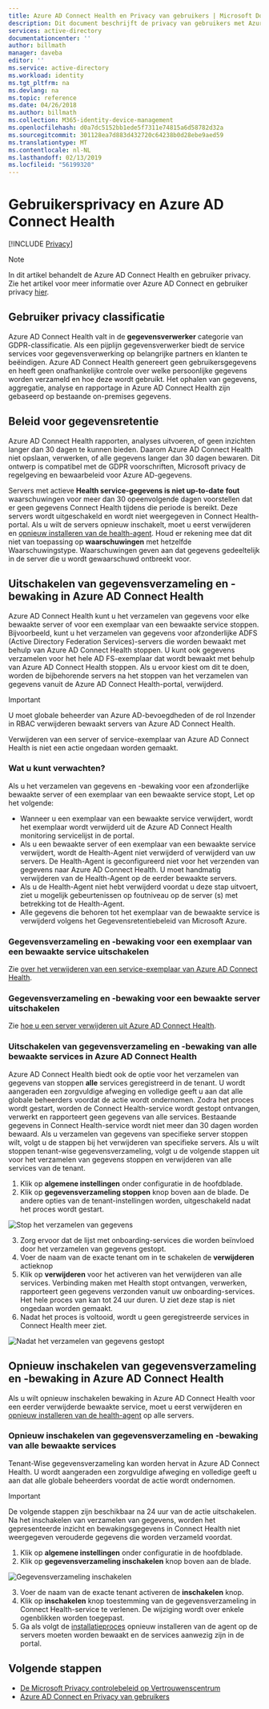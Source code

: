 ```yaml
---
title: Azure AD Connect Health en Privacy van gebruikers | Microsoft Docs
description: Dit document beschrijft de privacy van gebruikers met Azure AD Connect Health.
services: active-directory
documentationcenter: ''
author: billmath
manager: daveba
editor: ''
ms.service: active-directory
ms.workload: identity
ms.tgt_pltfrm: na
ms.devlang: na
ms.topic: reference
ms.date: 04/26/2018
ms.author: billmath
ms.collection: M365-identity-device-management
ms.openlocfilehash: d0a7dc5152bb1ede5f7311e74815a6d58782d32a
ms.sourcegitcommit: 301128ea7d883d432720c64238b0d28ebe9aed59
ms.translationtype: MT
ms.contentlocale: nl-NL
ms.lasthandoff: 02/13/2019
ms.locfileid: "56199320"
---
```

# <a name="user-privacy-and-azure-ad-connect-health"></a>Gebruikersprivacy en Azure AD Connect Health 

[!INCLUDE [Privacy](../../../includes/gdpr-intro-sentence.md)]

>[!NOTE] 
>In dit artikel behandelt de Azure AD Connect Health en gebruiker privacy.  Zie het artikel voor meer informatie over Azure AD Connect en gebruiker privacy [hier](reference-connect-user-privacy.md).

## <a name="user-privacy-classification"></a>Gebruiker privacy classificatie
Azure AD Connect Health valt in de **gegevensverwerker** categorie van GDPR-classificatie. Als een pijplijn gegevensverwerker biedt de service services voor gegevensverwerking op belangrijke partners en klanten te beëindigen. Azure AD Connect Health genereert geen gebruikersgegevens en heeft geen onafhankelijke controle over welke persoonlijke gegevens worden verzameld en hoe deze wordt gebruikt. Het ophalen van gegevens, aggregatie, analyse en rapportage in Azure AD Connect Health zijn gebaseerd op bestaande on-premises gegevens. 

## <a name="data-retention-policy"></a>Beleid voor gegevensretentie
Azure AD Connect Health rapporten, analyses uitvoeren, of geen inzichten langer dan 30 dagen te kunnen bieden. Daarom Azure AD Connect Health niet opslaan, verwerken, of alle gegevens langer dan 30 dagen bewaren. Dit ontwerp is compatibel met de GDPR voorschriften, Microsoft privacy de regelgeving en bewaarbeleid voor Azure AD-gegevens. 

Servers met actieve **Health service-gegevens is niet up-to-date** **fout** waarschuwingen voor meer dan 30 opeenvolgende dagen voorstellen dat er geen gegevens Connect Health tijdens die periode is bereikt. Deze servers wordt uitgeschakeld en wordt niet weergegeven in Connect Health-portal. Als u wilt de servers opnieuw inschakelt, moet u eerst verwijderen en [opnieuw installeren van de health-agent](how-to-connect-health-agent-install.md). Houd er rekening mee dat dit niet van toepassing op **waarschuwingen** met hetzelfde Waarschuwingstype. Waarschuwingen geven aan dat gegevens gedeeltelijk in de server die u wordt gewaarschuwd ontbreekt voor. 
 
## <a name="disable-data-collection-and-monitoring-in-azure-ad-connect-health"></a>Uitschakelen van gegevensverzameling en -bewaking in Azure AD Connect Health
Azure AD Connect Health kunt u het verzamelen van gegevens voor elke bewaakte server of voor een exemplaar van een bewaakte service stoppen. Bijvoorbeeld, kunt u het verzamelen van gegevens voor afzonderlijke ADFS (Active Directory Federation Services)-servers die worden bewaakt met behulp van Azure AD Connect Health stoppen. U kunt ook gegevens verzamelen voor het hele AD FS-exemplaar dat wordt bewaakt met behulp van Azure AD Connect Health stoppen. Als u ervoor kiest om dit te doen, worden de bijbehorende servers na het stoppen van het verzamelen van gegevens vanuit de Azure AD Connect Health-portal, verwijderd. 

>[!IMPORTANT]
> U moet globale beheerder van Azure AD-bevoegdheden of de rol Inzender in RBAC verwijderen bewaakt servers van Azure AD Connect Health.
>
> Verwijderen van een server of service-exemplaar van Azure AD Connect Health is niet een actie ongedaan worden gemaakt. 

### <a name="what-to-expect"></a>Wat u kunt verwachten?
Als u het verzamelen van gegevens en -bewaking voor een afzonderlijke bewaakte server of een exemplaar van een bewaakte service stopt, Let op het volgende:

- Wanneer u een exemplaar van een bewaakte service verwijdert, wordt het exemplaar wordt verwijderd uit de Azure AD Connect Health monitoring servicelijst in de portal. 
- Als u een bewaakte server of een exemplaar van een bewaakte service verwijdert, wordt de Health-Agent niet verwijderd of verwijderd van uw servers. De Health-Agent is geconfigureerd niet voor het verzenden van gegevens naar Azure AD Connect Health. U moet handmatig verwijderen van de Health-Agent op de eerder bewaakte servers.
- Als u de Health-Agent niet hebt verwijderd voordat u deze stap uitvoert, ziet u mogelijk gebeurtenissen op foutniveau op de server (s) met betrekking tot de Health-Agent.
- Alle gegevens die behoren tot het exemplaar van de bewaakte service is verwijderd volgens het Gegevensretentiebeleid van Microsoft Azure.

### <a name="disable-data-collection-and-monitoring-for-an-instance-of-a-monitored-service"></a>Gegevensverzameling en -bewaking voor een exemplaar van een bewaakte service uitschakelen
Zie [over het verwijderen van een service-exemplaar van Azure AD Connect Health](how-to-connect-health-operations.md#delete-a-service-instance-from-azure-ad-connect-health-service).

### <a name="disable-data-collection-and-monitoring-for-a-monitored-server"></a>Gegevensverzameling en -bewaking voor een bewaakte server uitschakelen
Zie [hoe u een server verwijderen uit Azure AD Connect Health](how-to-connect-health-operations.md#delete-a-server-from-the-azure-ad-connect-health-service).

### <a name="disable-data-collection-and-monitoring-for-all-monitored-services-in-azure-ad-connect-health"></a>Uitschakelen van gegevensverzameling en -bewaking van alle bewaakte services in Azure AD Connect Health
Azure AD Connect Health biedt ook de optie voor het verzamelen van gegevens van stoppen **alle** services geregistreerd in de tenant. U wordt aangeraden een zorgvuldige afweging en volledige geeft u aan dat alle globale beheerders voordat de actie wordt ondernomen. Zodra het proces wordt gestart, worden de Connect Health-service wordt gestopt ontvangen, verwerkt en rapporteert geen gegevens van alle services. Bestaande gegevens in Connect Health-service wordt niet meer dan 30 dagen worden bewaard.
Als u verzamelen van gegevens van specifieke server stoppen wilt, volgt u de stappen bij het verwijderen van specifieke servers. Als u wilt stoppen tenant-wise gegevensverzameling, volgt u de volgende stappen uit voor het verzamelen van gegevens stoppen en verwijderen van alle services van de tenant.

1.  Klik op **algemene instellingen** onder configuratie in de hoofdblade. 
2.  Klik op **gegevensverzameling stoppen** knop boven aan de blade. De andere opties van de tenant-instellingen worden, uitgeschakeld nadat het proces wordt gestart.  
 
 ![Stop het verzamelen van gegevens](./media/reference-connect-health-user-privacy/gdpr4.png)
  
3.  Zorg ervoor dat de lijst met onboarding-services die worden beïnvloed door het verzamelen van gegevens gestopt. 
4.  Voer de naam van de exacte tenant om in te schakelen de **verwijderen** actieknop
5.  Klik op **verwijderen** voor het activeren van het verwijderen van alle services. Verbinding maken met Health stopt ontvangen, verwerken, rapporteert geen gegevens verzonden vanuit uw onboarding-services. Het hele proces van kan tot 24 uur duren. U ziet deze stap is niet ongedaan worden gemaakt. 
6.  Nadat het proces is voltooid, wordt u geen geregistreerde services in Connect Health meer ziet. 

 ![Nadat het verzamelen van gegevens gestopt](./media/reference-connect-health-user-privacy/gdpr5.png)

## <a name="re-enable-data-collection-and-monitoring-in-azure-ad-connect-health"></a>Opnieuw inschakelen van gegevensverzameling en -bewaking in Azure AD Connect Health
Als u wilt opnieuw inschakelen bewaking in Azure AD Connect Health voor een eerder verwijderde bewaakte service, moet u eerst verwijderen en [opnieuw installeren van de health-agent](how-to-connect-health-agent-install.md) op alle servers.

### <a name="re-enable-data-collection-and-monitoring-for-all-monitored-services"></a>Opnieuw inschakelen van gegevensverzameling en -bewaking van alle bewaakte services

Tenant-Wise gegevensverzameling kan worden hervat in Azure AD Connect Health. U wordt aangeraden een zorgvuldige afweging en volledige geeft u aan dat alle globale beheerders voordat de actie wordt ondernomen.

>[!IMPORTANT]
> De volgende stappen zijn beschikbaar na 24 uur van de actie uitschakelen.
> Na het inschakelen van verzamelen van gegevens, worden het gepresenteerde inzicht en bewakingsgegevens in Connect Health niet weergegeven verouderde gegevens die worden verzameld voordat. 

1.  Klik op **algemene instellingen** onder configuratie in de hoofdblade. 
2.  Klik op **gegevensverzameling inschakelen** knop boven aan de blade. 
 
 ![Gegevensverzameling inschakelen](./media/reference-connect-health-user-privacy/gdpr6.png)
 
3.  Voer de naam van de exacte tenant activeren de **inschakelen** knop.
4.  Klik op **inschakelen** knop toestemming van de gegevensverzameling in Connect Health-service te verlenen. De wijziging wordt over enkele ogenblikken worden toegepast. 
5.  Ga als volgt de [installatieproces](how-to-connect-health-agent-install.md) opnieuw installeren van de agent op de servers moeten worden bewaakt en de services aanwezig zijn in de portal.  


## <a name="next-steps"></a>Volgende stappen
* [De Microsoft Privacy controlebeleid op Vertrouwenscentrum](https://www.microsoft.com/trustcenter)
* [Azure AD Connect en Privacy van gebruikers](reference-connect-user-privacy.md)

